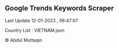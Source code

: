 

## Google Trends Keywords Scraper 
 
Last Update 12-01-2023 , 06:47:07

Country List :
VIETNAM.json



© Abdul Muttaqin 
